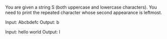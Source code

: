 You are given a string S (both uppercase and lowercase characters). You need to print the repeated character whose second appearance is leftmost.

Input:
Abcbdefc
Output: b

Input:
hello world
Output: l
